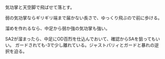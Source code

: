 気功掌と天空脚で飛ばせて落とす。

弱の気功掌ならギリギリ端まで届かない長さで、ゆっくり飛ぶので前に歩ける。

溜めを作れるなら、中足から弱か強の気功掌も強い。

SA2が溜まったら、中足にOD百烈を仕込んでおいて、確認からSAを狙ってもいい。
ガードされても-3で少し離れている。ジャストパリィとガードと暴れの逆択を迫る。
